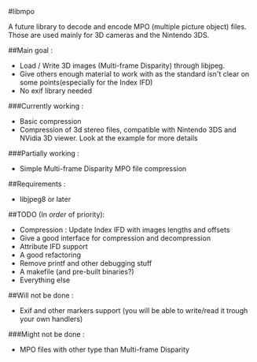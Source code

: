 #libmpo

A future library to decode and encode MPO (multiple picture object) files.
Those are used mainly for 3D cameras and the Nintendo 3DS.


##Main goal :
- Load / Write 3D images (Multi-frame Disparity) through libjpeg.
- Give others enough material to work with as the standard isn't clear on some points(especially for the Index IFD)
- No exif library needed

###Currently working :
- Basic compression
- Compression of 3d stereo files, compatible with Nintendo 3DS and NVidia 3D viewer.
  Look at the example for more details


###Partially working :

- Simple Multi-frame Disparity MPO file compression


##Requirements :
- libjpeg8 or later


##TODO (In *order* of priority):
- Compression : Update Index IFD with images lengths and offsets
- Give a good interface for compression and decompression
- Attribute IFD support
- A good refactoring
- Remove printf and other debugging stuff
- A makefile (and pre-built binaries?)
- Everything else


##Will not be done :
- Exif and other markers support (you will be able to write/read it trough your own handlers)

###Might not be done :
- MPO files with other type than Multi-frame Disparity